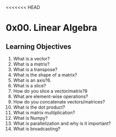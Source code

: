 <<<<<<< HEAD

# 0x00. Linear Algebra

## Learning Objectives

1. What is a vector?
2. What is a matrix?
3. What is a transpose?
4. What is the shape of a matrix?
5. What is an axis?6.
6. What is a slice?
7. How do you slice a vector/matrix?8
8. What are element-wise operations?
9. How do you concatenate vectors/matrices?
10. What is the dot product?
11. What is matrix multiplication?
12. What is Numpy?
13. What is parallelization and why is it important?
14. What is broadcasting?
